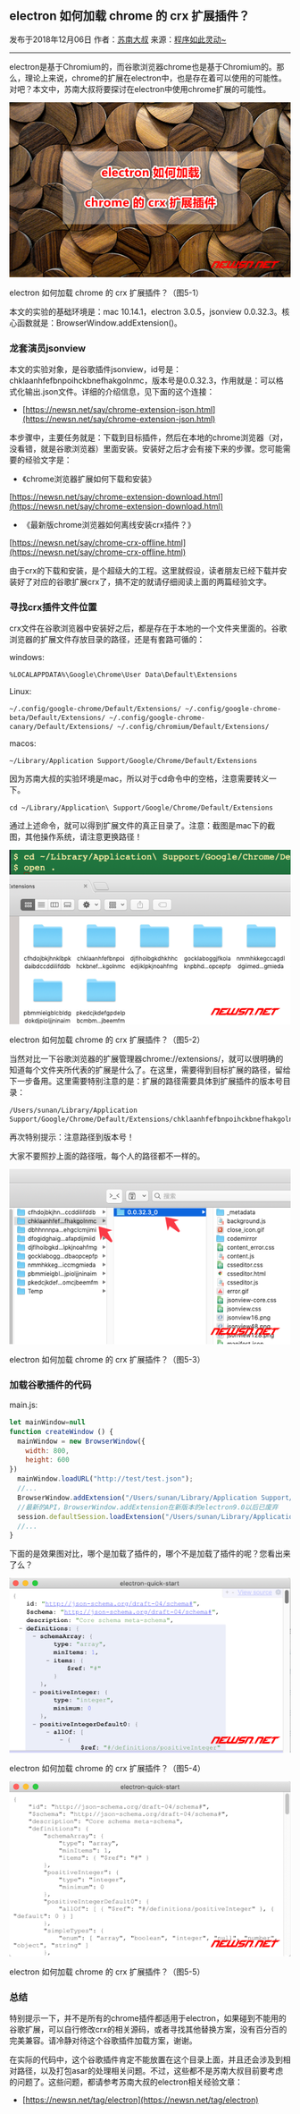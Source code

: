 ## electron 如何加载 chrome 的 crx 扩展插件？

发布于2018年12月06日    作者：[苏南大叔](https://newsn.net/)    来源：[程序如此灵动~](https://newsn.net/)

---

electron是基于Chromium的，而谷歌浏览器chrome也是基于Chromium的。那么，理论上来说，chrome的扩展在electron中，也是存在着可以使用的可能性。对吧？本文中，苏南大叔将要探讨在electron中使用chrome扩展的可能性。

![1652753732066-56fa3772-258b-4f18-8a4b-5ad05bc53398.png](electron%20%E5%A6%82%E4%BD%95%E5%8A%A0%E8%BD%BD%20chrome%20%E7%9A%84%20crx%20%E6%89%A9%E5%B1%95%E6%8F%92%E4%BB%B6%EF%BC%9F.assets/1652753732066-56fa3772-258b-4f18-8a4b-5ad05bc53398.png)

electron 如何加载 chrome 的 crx 扩展插件？（图5-1）

本文的实验的基础环境是：mac 10.14.1，electron 3.0.5，jsonview 0.0.32.3。核心函数就是：BrowserWindow.addExtension()。

### 龙套演员jsonview

本文的实验对象，是谷歌插件jsonview，id号是：chklaanhfefbnpoihckbnefhakgolnmc，版本号是0.0.32.3，作用就是：可以格式化输出.json文件。详细的介绍信息，见下面的这个连接：

- [https://newsn.net/say/chrome-extension-json.html](https://newsn.net/say/chrome-extension-json.html)

本步骤中，主要任务就是：下载到目标插件，然后在本地的chrome浏览器（对，没看错，就是谷歌浏览器）里面安装。安装好之后才会有接下来的步骤。您可能需要的经验文字是：

- 《chrome浏览器扩展如何下载和安装》

[https://newsn.net/say/chrome-extension-download.html](https://newsn.net/say/chrome-extension-download.html)

- 《最新版chrome浏览器如何离线安装crx插件？》

[https://newsn.net/say/chrome-crx-offline.html](https://newsn.net/say/chrome-crx-offline.html)

由于crx的下载和安装，是个超级大的工程。这里就假设，读者朋友已经下载并安装好了对应的谷歌扩展crx了，搞不定的就请仔细阅读上面的两篇经验文字。

### 寻找crx插件文件位置

crx文件在谷歌浏览器中安装好之后，都是存在于本地的一个文件夹里面的。谷歌浏览器的扩展文件存放目录的路径，还是有套路可循的：

windows:

```shell
%LOCALAPPDATA%\Google\Chrome\User Data\Default\Extensions
```

Linux:

```shell
~/.config/google-chrome/Default/Extensions/ ~/.config/google-chrome-beta/Default/Extensions/ ~/.config/google-chrome-canary/Default/Extensions/ ~/.config/chromium/Default/Extensions/
```

macos:

```shell
~/Library/Application Support/Google/Chrome/Default/Extensions
```

因为苏南大叔的实验环境是mac，所以对于cd命令中的空格，注意需要转义一下。

```shell
cd ~/Library/Application\ Support/Google/Chrome/Default/Extensions
```

通过上述命令，就可以得到扩展文件的真正目录了。注意：截图是mac下的截图，其他操作系统，请注意更换路径！

![1652753721681-bdcaec58-c17f-4e48-b283-ad1a039053bb.png](electron%20%E5%A6%82%E4%BD%95%E5%8A%A0%E8%BD%BD%20chrome%20%E7%9A%84%20crx%20%E6%89%A9%E5%B1%95%E6%8F%92%E4%BB%B6%EF%BC%9F.assets/1652753721681-bdcaec58-c17f-4e48-b283-ad1a039053bb.png)

electron 如何加载 chrome 的 crx 扩展插件？（图5-2）

当然对比一下谷歌浏览器的扩展管理器chrome://extensions/，就可以很明确的知道每个文件夹所代表的扩展是什么了。在这里，需要得到目标扩展的路径，留给下一步备用。这里需要特别注意的是：扩展的路径需要具体到扩展插件的版本号目录：

```shell
/Users/sunan/Library/Application Support/Google/Chrome/Default/Extensions/chklaanhfefbnpoihckbnefhakgolnmc/0.0.32.3_0
```

再次特别提示：注意路径到版本号！

大家不要照抄上面的路径哦，每个人的路径都不一样的。

![1652753722326-64b9ce1a-f325-4e83-a579-40e3973ace0a.png](electron%20%E5%A6%82%E4%BD%95%E5%8A%A0%E8%BD%BD%20chrome%20%E7%9A%84%20crx%20%E6%89%A9%E5%B1%95%E6%8F%92%E4%BB%B6%EF%BC%9F.assets/1652753722326-64b9ce1a-f325-4e83-a579-40e3973ace0a.png)

electron 如何加载 chrome 的 crx 扩展插件？（图5-3）

### 加载谷歌插件的代码

main.js:

```javascript
let mainWindow=null
function createWindow () {
  mainWindow = new BrowserWindow({
    width: 800,
    height: 600
})   
  mainWindow.loadURL("http://test/test.json");   
  //...   
  BrowserWindow.addExtension("/Users/sunan/Library/Application Support/Google/Chrome/Default/Extensions/chklaanhfefbnpoihckbnefhakgolnmc/0.0.32.3_0");   
  //最新的API，BrowserWindow.addExtension在新版本的electron9.0以后已废弃
  session.defaultSession.loadExtension("/Users/sunan/Library/Application Support/Google/Chrome/Default/Extensions/chklaanhfefbnpoihckbnefhakgolnmc/0.0.32.3_0"); 
  //...
}
```

下面的是效果图对比，哪个是加载了插件的，哪个不是加载了插件的呢？您看出来了么？

![1652753723889-dfd9ce3d-c3a7-4533-abf4-22c12725041f.png](electron%20%E5%A6%82%E4%BD%95%E5%8A%A0%E8%BD%BD%20chrome%20%E7%9A%84%20crx%20%E6%89%A9%E5%B1%95%E6%8F%92%E4%BB%B6%EF%BC%9F.assets/1652753723889-dfd9ce3d-c3a7-4533-abf4-22c12725041f.png)

electron 如何加载 chrome 的 crx 扩展插件？（图5-4）

![1652753723741-f049b94b-7d94-4eec-88bf-2b0a4dc684b3.png](electron%20%E5%A6%82%E4%BD%95%E5%8A%A0%E8%BD%BD%20chrome%20%E7%9A%84%20crx%20%E6%89%A9%E5%B1%95%E6%8F%92%E4%BB%B6%EF%BC%9F.assets/1652753723741-f049b94b-7d94-4eec-88bf-2b0a4dc684b3.png)

electron 如何加载 chrome 的 crx 扩展插件？（图5-5）

### 总结

特别提示一下，并不是所有的chrome插件都适用于electron，如果碰到不能用的谷歌扩展，可以自行修改crx的相关源码，或者寻找其他替换方案，没有百分百的完美兼容。请冷静对待这个谷歌插件加载方案，谢谢。

在实际的代码中，这个谷歌插件肯定不能放置在这个目录上面，并且还会涉及到相对路径，以及打包asar的处理相关问题。不过，这些都不是苏南大叔目前要考虑的问题了。这些问题，都请参考苏南大叔的electron相关经验文章：

- [https://newsn.net/tag/electron](https://newsn.net/tag/electron)


